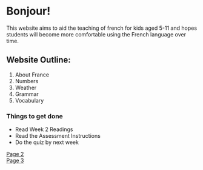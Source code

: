 <h1> Bonjour!</h1> 

<p>This website aims to aid the teaching of french for kids aged 5-11 and hopes students will become more comfortable using the French language over time.</p>


<h2> Website Outline: </h2> 
  <ol>
  <li> About France </li>
  <li> Numbers </li>
  <li> Weather </li>
  <li> Grammar </li>
  <li> Vocabulary </li>  
  </ol>

  <h3> Things to get done</h3> 
  <ul>
  <li>Read Week 2 Readings</li>
  <li>Read the Assessment Instructions</li>
  <li>Do the quiz by next week</li>
   
  </ul>

<p> 
  <a href="page2.html">Page 2</a> <br>
  <a href="page3.html">Page 3</a>
</p>
